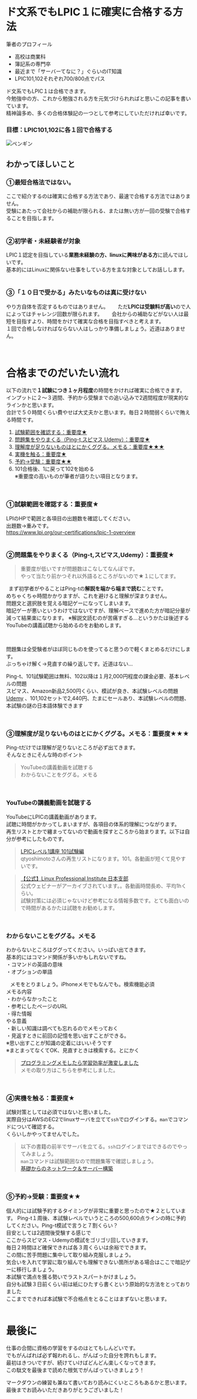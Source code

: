 # ド文系でもLPIC１に確実に合格する方法      
筆者のプロフィール    
- 高校は商業科    
- 簿記系の専門卒    
- 最近まで「サーバーてなに？」ぐらいのIT知識    
- LPIC101,102それぞれ700/800点でパス    
    
ド文系でもLPIC１は合格できます。    
今勉強中の方、これから勉強される方を元気づけられればと思いこの記事を書いています。    
精神論多め、多くの合格体験記の一つとして参考にしていただければ幸いです。 
### 目標：LPIC101,102に各１回で合格する       
  ![ペンギン](https://qiita-image-store.s3.ap-northeast-1.amazonaws.com/0/2779468/52d6cfe1-03f9-fbf5-95b7-85ec90df3f27.jpeg)  


## わかってほしいこと    
### ①最短合格法ではない。    
ここで紹介するのは確実に合格する方法であり、最速で合格する方法ではありません。    
受験にあたって会社からの補助が限られる、または無い方が一回の受験で合格することを目指します。    
&ensp;

### ②初学者・未経験者が対象    
LPIC１認定を目指している**業務未経験の方、linuxに興味がある方**に読んでほしいです。    
基本的にはLinuxに関係ない仕事をしている方を主な対象としてお話しします。    
&ensp;

### ③「１０日で受かる」みたいなものは真に受けない    
やり方自体を否定するものではありません。　　
ただ**LPICは受験料が高い**ので人によってはチャレンジ回数が限られます。　　
会社からの補助などがない人は最短を目指すより、時間をかけて確実な合格を目指すべきと考えます。      
１回で合格しなければならない人はしっかり準備しましょう。近道はありません。    
    
&emsp;
# 合格までのだいたい流れ    
以下の流れで**１試験につき１ヶ月程度**の時間をかければ確実に合格できます。  
インプットに２〜３週間、予約から受験までの追い込みで2週間程度が現実的なラインかと思います。  
合計で５０時間くらい費やせば大丈夫かと思います。毎日２時間弱くらいで賄える時間です。  

1. [試験範囲を確認する：重要度★](#anchor1)    
2. [問題集をやりまくる（Ping-t,スピマス,Udemy）：重要度★](#anchor2)    
3. [理解度が足りないものはとにかくググる。メモる：重要度★★★](#anchor3)  
4. [実機を触る：重要度★](#anchor4)  
5. [予約→受験：重要度★★](#anchor5)  
6. 101合格後、1に戻って102を始める    
※重要度の高いものが筆者が語りたい項目となります。    
  
&ensp;
<a id="anchor1"></a>
### ①試験範囲を確認する：重要度★  
LPIのHPで範囲と各項目の出題数を確認してください。  
出題数→重みです。  
https://www.lpi.org/our-certifications/lpic-1-overview  
&ensp;
 
<a id="anchor2"></a>
### ②問題集をやりまくる（Ping-t,スピマス,Udemy）：重要度★  
>重要度が低いですが問題数はこなしてなんぼです。  
>やって当たり前かつそれ以外語るところがないので★１にしてます。  

&thinsp;
まず初学者がやることはPing-tの**解説を端から端まで読む**ことです。  
めちゃくちゃ時間かかりますが、これを避けると理解が深まりません。  
問題文と選択肢を覚える暗記ゲーになってしまいます。  
暗記ゲーが悪いというわけではないですが、理解ベースで進めた方が暗記分量が減って結果楽になります。
※解説文読むのが苦痛すぎる…というかたは後述するYouTubeの講義試聴から始めるのをお勧めします。  

&thinsp;

問題集は全受験者がほぼ同じものを使ってると思うので軽くまとめるだけにします。  
ぶっちゃけ解く→見直すの繰り返しです。近道はない...  
  
Ping-t、101試験範囲は無料、102以降は１月2,000円程度の課金必要、基本レベルの問題  
スピマス、Amazon新品2,500円くらい、模試が良き、本試験レベルの問題  
[Udemy](https://www.udemy.com/share/1050hI3@j27yH6l9k3F1lxplQCdoMjA6GupwRPdf_FNxUd2vIyg5iGtgJTA6l5Hg8QPEwd3VPQ==/)
、101,102セットで2,440円、たまにセールあり、本試験レベルの問題、本試験の謎の日本語体験できます  




&ensp;
<a id="anchor3"></a>
### ③理解度が足りないものはとにかくググる。メモる：重要度★★★  
Ping-tだけでは理解が足りないところが必ず出てきます。  
そんなときにそんな時のポイント  
>YouTubeの講義動画を試聴する  
>わからないことをググる。メモる  

&ensp;

### YouTubeの講義動画を試聴する  
YouTubeにLPICの講義動画があります。  
試聴に時間がかかってしまいますが、各項目の体系的理解につながります。  
再生リストとかで纏まってないので動画を探すところから始まります。以下は自分が参考にしたものです。  
  
>[LPICレベル1講座 101試験編](https://www.youtube.com/playlist?>list=PLg4BOtr1xQ5E2pOU-Pc-H5F6u4oUbVBzU)  
qtyoshimotoさんの再生リストになります。101。各動画が短くて見やすいです。  
  

>[【公式】Linux Professional Institute 日本支部](https://www.youtube.com/channel/UCSDS0xSrX7ILiSL8vsxfc7A/featured)  
公式ウェビナーがアーカイブされています。。各動画時間長め、平均1hくらい。  
試験対策には必須じゃないけど参考になる情報多数です。とても面白いので時間があるかたは試聴をお勧めします。  

&ensp;

### わからないことをググる。メモる  
わからないところはググってください。いっぱい出てきます。  
基本的にはコマンド関係が多いかもしれないですね。  
・コマンドの英語の意味  
・オプションの単語  
  
&ensp;
メモをとりましょう。iPhoneメモでもなんでも。検索機能必須  
メモる内容  
・わからなかったこと  
・参考にしたページのURL  
・得た情報  
やる意義  
・新しい知識は調べても忘れるのでメモっておく  
・見返すときに前回の記憶を思い出すことができる。  
※思い出すことが知識の定着にはいいそうです  
※まとまってなくてOK、見直すときは検索する。とにかく  
  >[プログラミングメモしたら学習効率が激変しました](https://www.youtube.com/watch?v=nbNj4d8_cMU　　)  
メモの取り方はこちらを参考にしました。
  
  &ensp;
<a id="anchor4"></a>
### ④実機を触る：重要度★  
試験対策としては必須ではないと思いました。  
実際自分はAWSのEC2でlinuxサーバを立てて`ssh`でログインする。`man`でコマンドについて確認する。  
くらいしかやってませんでした。  
>以下の書籍の前半でサーバを立てる。`ssh`ログインまではできるのでやってみましょう。  
`man`コマンドは試験範囲なので問題集等で確認しましょう。  
[基礎からのネットワーク＆サーバー構築](https://www.amazon.co.jp/Amazon-Services-基礎からのネットワーク-サーバー構築-改訂3版/dp/4296105442/ref=sr_1_3?__mk_ja_JP=カタカナ&crid=X8612XLWFHWY&keywords=基礎からのネットワーク+サーバー&qid=1659860174&s=instant-video&sprefix=基礎からのネットワーク+サーバー%2Cinstant-video%2C207&sr=1-3)  
  
  
&ensp;
<a id="anchor5"></a>
### ⑤予約→受験：重要度★★  
個人的には試験予約するタイミングが非常に重要と思ったので★２としています。
Ping-t１周後、本試験レベルでいうところの500,600点ラインの時に予約してください。Ping-t模試で言うと７割くらい？  
目安としては2週間後受験する感じで  
ここからスピマス・Udemyの模試をゴリゴリ回していきます。  
毎日２時間ほど確保できれば各３周くらいは余裕でできます。  
この間に苦手問題に集中して取り組み克服しましょう。  
気合いを入れて学習に取り組んでも理解できない箇所がある場合はここで暗記ゲーに移行しましょう。  
本試験で満点を獲る勢いでラストスパートかけましょう。  
自分も試験３日前くらい前は紙にひたすら書くという原始的な方法をとっておりました  
ここまでできれば本試験で不合格点をとることはまずないと思います。   
&emsp;
# 最後に  
仕事の合間に資格の学習をするのはとてもしんどいです。  
でもがんばれば必ず報われるし、がんばった自分を誇れもします。  
最初はきついですが、続けていけばどんどん楽しくなってきます。  
この駄文を最後まで読めた根気でがんばっていきましょう！  
  
マークダウンの練習も兼ねて書いており読みにくいところもあるかと思います。
最後までお読みいただきありがとうございました！  

